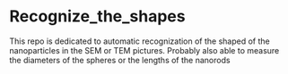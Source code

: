 # Recognize_the_shapes
This repo is dedicated to automatic recognization of the shaped of the nanoparticles in the SEM or TEM pictures.
Probably also able to measure the diameters of the spheres or the lengths of the nanorods
